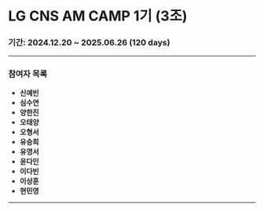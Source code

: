 # LG CNS AM CAMP 1기 (3조)

### 기간: 2024.12.20 ~ 2025.06.26 (120 days)

---

### 참여자 목록
- **신예빈** 
- **심수연** 
- **양한진** 
- **오태양** 
- **오형서** 
- **유승희** 
- **유영서** 
- **윤다인** 
- **이다빈** 
- **이상훈** 
- **현민영** 

---
